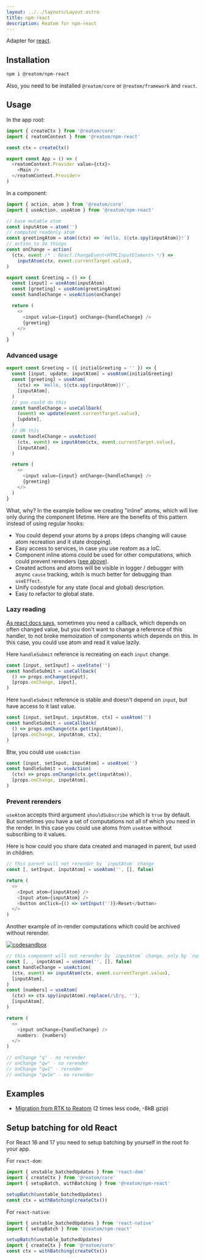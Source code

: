 ```yaml
---
layout: ../../layouts/Layout.astro
title: npm-react
description: Reatom for npm-react
---
```


Adapter for [react](https://github.com/facebook/react).

## Installation

```sh
npm i @reatom/npm-react
```

Also, you need to be installed `@reatom/core` or `@reatom/framework` and `react`.

## Usage

In the app root:

```js
import { createCtx } from '@reatom/core'
import { reatomContext } from '@reatom/npm-react'

const ctx = createCtx()

export const App = () => (
  <reatomContext.Provider value={ctx}>
    <Main />
  </reatomContext.Provider>
)
```

In a component:

```js
import { action, atom } from '@reatom/core'
import { useAction, useAtom } from '@reatom/npm-react'

// base mutable atom
const inputAtom = atom('')
// computed readonly atom
const greetingAtom = atom((ctx) => `Hello, ${ctx.spy(inputAtom)}!`)
// action to do things
const onChange = action(
  (ctx, event /* : React.ChangeEvent<HTMLInputElement> */) =>
    inputAtom(ctx, event.currentTarget.value),
)

export const Greeting = () => {
  const [input] = useAtom(inputAtom)
  const [greeting] = useAtom(greetingAtom)
  const handleChange = useAction(onChange)

  return (
    <>
      <input value={input} onChange={handleChange} />
      {greeting}
    </>
  )
}
```

### Advanced usage

```js
export const Greeting = ({ initialGreeting = '' }) => {
  const [input, update, inputAtom] = useAtom(initialGreeting)
  const [greeting] = useAtom(
    (ctx) => `Hello, ${ctx.spy(inputAtom)}!`,
    [inputAtom],
  )
  // you could do this
  const handleChange = useCallback(
    (event) => update(event.currentTarget.value),
    [update],
  )
  // OR this
  const handleChange = useAction(
    (ctx, event) => inputAtom(ctx, event.currentTarget.value),
    [inputAtom],
  )

  return (
    <>
      <input value={input} onChange={handleChange} />
      {greeting}
    </>
  )
}
```

What, why? In the example bellow we creating "inline" atoms, which will live only during the component lifetime. Here are the benefits of this pattern instead of using regular hooks:

- You could depend your atoms by a props (deps changing will cause atom recreation and it state dropping).
- Easy access to services, in case you use reatom as a IoC.
- Component inline atoms could be used for other computations, which could prevent rerenders ([see above](#prevent-rerenders)).
- Created actions and atoms will be visible in logger / debugger with async `cause` tracking, witch is much better for debugging than `useEffect`.
- Unify codestyle for any state (local and global) description.
- Easy to refactor to global state.

### Lazy reading

[As react docs says](https://reactjs.org/docs/hooks-faq.html#how-to-read-an-often-changing-value-from-usecallback), sometimes you need a callback, which depends on often changed value, but you don't want to change a reference of this handler, to not broke memoization of components which depends on this. In this case, you could use atom and read it value lazily.

Here `handleSubmit` reference is recreating on each `input` change.

```js
const [input, setInput] = useState('')
const handleSubmit = useCallback(
  () => props.onChange(input),
  [props.onChange, input],
)
```

Here `handleSubmit` reference is stable and doesn't depend on `input`, but have access to it last value.

```js
const [input, setInput, inputAtom, ctx] = useAtom('')
const handleSubmit = useCallback(
  () => props.onChange(ctx.get(inputAtom)),
  [props.onChange, inputAtom, ctx],
)
```

Btw, you could use `useAction`

```js
const [input, setInput, inputAtom] = useAtom('')
const handleSubmit = useAction(
  (ctx) => props.onChange(ctx.get(inputAtom)),
  [props.onChange, inputAtom],
)
```

### Prevent rerenders

`useAtom` accepts third argument `shouldSubscribe` which is `true` by default. But sometimes you have a set of computations not all of which you need in the render. In this case you could use atoms from `useAtom` without subscribing to it values.

Here is how could you share data created and managed in parent, but used in children.

```ts
// this parent will not rerender by `inputAtom` change
const [, setInput, inputAtom] = useAtom('', [], false)

return (
  <>
    <Input atom={inputAtom} />
    <Input atom={inputAtom} />
    <button onClick={() => setInput('')}>Reset</button>
  </>
)
```

Another example of in-render computations which could be archived without rerender.

[![codesandbox](https://codesandbox.io/static/img/play-codesandbox.svg)](https://codesandbox.io/s/elegant-forest-w2106l?file=/src/App.tsx)

```js
// this component will not rerender by `inputAtom` change, only by `numbers` change
const [, , inputAtom] = useAtom('', [], false)
const handleChange = useAction(
  (ctx, event) => inputAtom(ctx, event.currentTarget.value),
  [inputAtom],
)
const [numbers] = useAtom(
  (ctx) => ctx.spy(inputAtom).replace(/\D/g, ''),
  [inputAtom],
)

return (
  <>
    <input onChange={handleChange} />
    numbers: {numbers}
  </>
)

// onChange "q" - no rerender
// onChange "qw" - no rerender
// onChange "qw1" - rerender
// onChange "qw1e" - no rerender
```

## Examples

- [Migration from RTK to Reatom](https://github.com/artalar/RTK-entities-basic-example/pull/1/files#diff-43162f68100a9b5eb2e58684c7b9a5dc7b004ba28fd8a4eb6461402ec3a3a6c6) (2 times less code, -8kB gzip)

## Setup batching for old React

For React 16 and 17 you need to setup batching by yourself in the root fo your app.

For `react-dom`:

```js
import { unstable_batchedUpdates } from 'react-dom'
import { createCtx } from '@reatom/core'
import { setupBatch, withBatching } from '@reatom/npm-react'

setupBatch(unstable_batchedUpdates)
const ctx = withBatching(createCtx())
```

For `react-native`:

```js
import { unstable_batchedUpdates } from 'react-native'
import { setupBatch } from '@reatom/npm-react'

setupBatch(unstable_batchedUpdates)
import { createCtx } from '@reatom/core'
const ctx = withBatching(createCtx())
```

